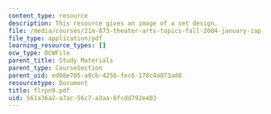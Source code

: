 ```yaml
---
content_type: resource
description: This resource gives an image of a set design.
file: /media/courses/21m-873-theater-arts-topics-fall-2004-january-iap-2005/561a36a2a7ac56c7a3aa6fcdd792e403_flrpn9.pdf
file_type: application/pdf
learning_resource_types: []
ocw_type: OCWFile
parent_title: Study Materials
parent_type: CourseSection
parent_uid: ed08e705-a0cb-425b-fec6-178c4a073ad8
resourcetype: Document
title: flrpn9.pdf
uid: 561a36a2-a7ac-56c7-a3aa-6fcdd792e403
---
```

